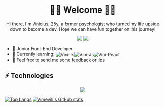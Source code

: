 <h1 align="center"> 🏳️‍🌈 Welcome 🏳️‍🌈 </h1> 

<p align="center">Hi there, I'm Vinicius, 25y, a former psychologist who turned my life upside down to become a dev. Hope we can have fun together on this journey!</p>

<p align="center">
  <a href="https://www.linkedin.com/in/viniciusmeirelless" target="_blank"><img src="https://img.shields.io/badge/-LinkedIn-%230077B5?style=for-the-badge&logo=linkedin&logoColor=white" target="_blank"></a> 
  <a href = "mailto:vinicius_meirelless@hotmail.com"><img src="https://img.shields.io/badge/Microsoft_Outlook-0078D4?style=for-the-badge&logo=microsoft-outlook&logoColor=white"></a>
</p>


- 🔭 Junior Front-End Developer 
- 🌱 Currently learning: <img align="center" alt="Vini-Ts" src="https://img.shields.io/badge/TypeScript-007ACC?style=for-the-badge&logo=typescript&logoColor=white"><img align="center" alt="Vini-Js" src="https://img.shields.io/badge/JavaScript-323330?style=for-the-badge&logo=javascript&logoColor=F7DF1E"><img align="center" alt="Vini-React" src="https://img.shields.io/badge/React-007ACC?style=for-the-badge&logo=react&logoColor=white">
- 🤔 Feel free to send me some feedback or tips

## ⚡ Technologies
<p align="center">
  <a href="https://skillicons.dev">
    <img src="https://skillicons.dev/icons?i=js,html,css,java,typescript,mysql,git,figma,eclipse,vscode" />
  </a>
</p>

[![Top Langs](https://github-readme-stats.vercel.app/api/top-langs/?username=vimevili&hide=html,css,java&size_weight=0.5&count_weight=0.5&theme=outrun&langs_count=5)](https://github.com/anuraghazra/github-readme-stats)
[![Vimevili's GitHub stats](https://github-readme-stats.vercel.app/api?username=vimevili&layout=compact&theme=outrun)](https://github.com/anuraghazra/github-readme-stats)

